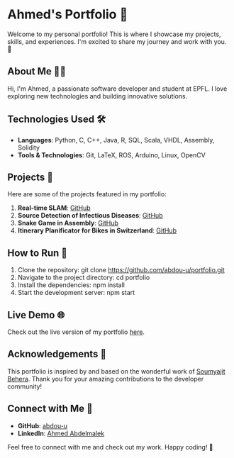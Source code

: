 # Ahmed's Portfolio 🎉

Welcome to my personal portfolio! This is where I showcase my projects, skills, and experiences. I'm excited to share my journey and work with you. 🚀

## About Me 👨‍💻

Hi, I'm Ahmed, a passionate software developer and student at EPFL. I love exploring new technologies and building innovative solutions. 

## Technologies Used 🛠️

- **Languages**: Python, C, C++, Java, R, SQL, Scala, VHDL, Assembly, Solidity
- **Tools & Technologies**: Git, LaTeX, ROS, Arduino, Linux, OpenCV

## Projects 📂

Here are some of the projects featured in my portfolio:

1. **Real-time SLAM**: [GitHub](https://github.com/koitu/com304-radar-slam-project)
2. **Source Detection of Infectious Diseases**: [GitHub](https://github.com/abdou-u/Simulation-and-Source-Detection-of-Infectious-Processes-on-Networks)
3. **Snake Game in Assembly**: [GitHub](https://github.com/abdou-u/Snake-Game-Assembly)
4. **Itinerary Planificator for Bikes in Switzerland**: [GitHub](https://github.com/abdou-u/JaVelo)

## How to Run 🚀

1. Clone the repository:
   git clone https://github.com/abdou-u/portfolio.git
2. Navigate to the project directory:
   cd portfolio
3. Install the dependencies:
   npm install
4. Start the development server:
   npm start

## Live Demo 🌐

Check out the live version of my portfolio [here](https://your-portfolio-url.vercel.app).

## Acknowledgements 🙏

This portfolio is inspired by and based on the wonderful work of [Soumyajit Behera](https://github.com/soumyajit4419/Portfolio). Thank you for your amazing contributions to the developer community!

## Connect with Me 🤝

- **GitHub**: [abdou-u](https://github.com/abdou-u)
- **LinkedIn**: [Ahmed Abdelmalek](https://www.linkedin.com/in/ahmed-abdelmalek-7b61b91b8)

Feel free to connect with me and check out my work. Happy coding! 🎉